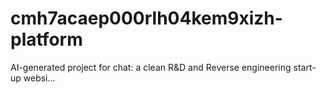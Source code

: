 # cmh7acaep000rlh04kem9xizh-platform
AI-generated project for chat: a clean R&amp;D and Reverse engineering start-up websi...
